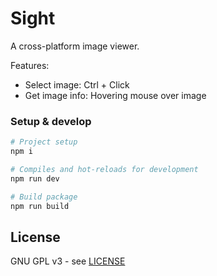 # Sight

A cross-platform image viewer.

Features:

- Select image: Ctrl + Click
- Get image info: Hovering mouse over image

### Setup & develop

```bash
# Project setup
npm i

# Compiles and hot-reloads for development
npm run dev

# Build package
npm run build
```

## License

GNU GPL v3 - see [LICENSE](LICENSE)
